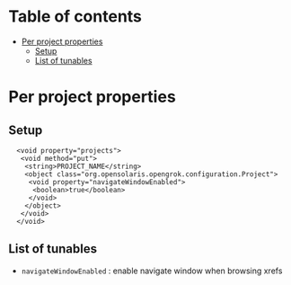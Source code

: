 # Table of contents

<!-- toc -->

- [Per project properties](#per-project-properties)
  * [Setup](#setup)
  * [List of tunables](#list-of-tunables)

# Per project properties

## Setup

```
  <void property="projects">
   <void method="put">
    <string>PROJECT_NAME</string>
    <object class="org.opensolaris.opengrok.configuration.Project">
     <void property="navigateWindowEnabled">
      <boolean>true</boolean>
     </void>
    </object>
   </void>
  </void>
```

## List of tunables

- `navigateWindowEnabled` : enable navigate window when browsing xrefs
